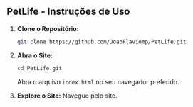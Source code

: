 ## PetLife - Instruções de Uso

1. **Clone o Repositório:**
   ```bash
   git clone https://github.com/JoaoFlaviomp/PetLife.git
   ```

2. **Abra o Site:**
   ```bash
   cd PetLife.git
   ```
   Abra o arquivo `index.html` no seu navegador preferido.

3. **Explore o Site:**
   Navegue pelo site.

